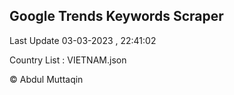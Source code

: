 

## Google Trends Keywords Scraper 
 
Last Update 03-03-2023 , 22:41:02

Country List :
VIETNAM.json



© Abdul Muttaqin 
